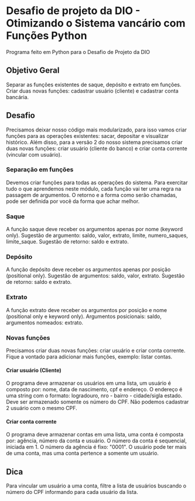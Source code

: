# Desafio de projeto da DIO - Otimizando o Sistema vancário com Funções Python

Programa feito em Python para o Desafio de Projeto da DIO

## Objetivo Geral

Separar as funções existentes de saque, depósito e extrato em funções. Criar duas novas funções: cadastrar usuário (cliente) e cadastrar conta bancária.

## Desafio

Precisamos deixar nosso código mais modularizado, para isso vamos criar funções para as operações existentes: sacar, depositar e visualizar histórico. Além disso, para a versão 2 do nosso sistema precisamos criar duas novas funções: criar usuário (cliente do banco) e criar conta corrente (vincular com usuário).

### Separação em funções

Devemos criar funções para todas as operações do sistema. Para exercitar tudo o que aprendemos neste módulo, cada função vai ter uma regra na passagem de argumentos. O retorno e a forma como serão chamadas, pode ser definida por você da forma que achar melhor.

### Saque

A função saque deve receber os argumentos apenas por nome (keyword only). Sugestão de argumento: saldo, valor, extrato, limite, numero_saques, limite_saque. Sugestão de retorno: saldo e extrato.

### Depósito

A função depósito deve receber os argumentos apenas por posição (positional only). Sugestão de argumentos: saldo, valor, extrato. Sugestão de retorno: saldo e extrato.

### Extrato

A função extrato deve receber os argumentos por posição e nome (positional only e keyword only). Argumentos posicionais: saldo, argumentos nomeados: extrato.

### Novas funções

Precisamos criar duas novas funções: criar usuário e criar conta corrente. Fique a vontado para adicionar mais funções, exemplo: listar contas.

#### Criar usuário (Cliente)

O programa deve armazenar os usuários em uma lista, um usuário é composto por: nome, data de nascimento, cpf e endereço. O endereço é uma string com o formato: logradouro, nro - bairro - cidade/sigla estado. Deve ser armazenado somente os número do CPF. Não podemos cadastrar 2 usuário com o mesmo CPF.

#### Criar conta corrente

O programa deve armazenar contas em uma lista, uma conta é composta por: agência, número da conta e usuário. O número da conta é sequencial, iniciada em 1. O número da agência é fixo: "0001". O usuário pode ter mais de uma conta, mas uma conta pertence a somente um usuário.

## Dica

Para vincular um usuário a uma conta, filtre a lista de usuários buscando o número do CPF informando para cada usuário da lista.